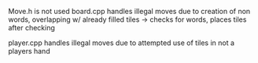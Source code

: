Move.h is not used
board.cpp handles illegal moves due to creation of non words, overlapping w/ already filled tiles -> checks for words, places tiles after checking

player.cpp handles illegal moves due to attempted use of tiles in not a players hand